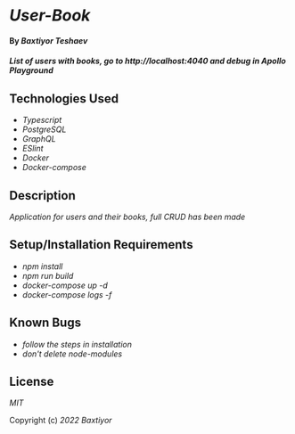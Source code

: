 # _User-Book_

#### By _**Baxtiyor Teshaev**_

#### _List of users with books, go to http://localhost:4040 and debug in Apollo Playground_

## Technologies Used

* _Typescript_
* _PostgreSQL_
* _GraphQL_
* _ESlint_
* _Docker_
* _Docker-compose_

## Description

_Application for users and their books, full CRUD has been made_

## Setup/Installation Requirements

* _npm install_
* _npm run build_
* _docker-compose up -d_
* _docker-compose logs -f_

## Known Bugs

* _follow the steps in installation_
* _don't delete node-modules_

## License

_MIT_

Copyright (c) _2022_ _Baxtiyor_